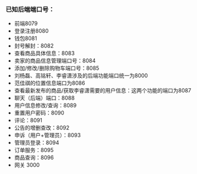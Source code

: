 ### 已知后端端口号：
- 前端8079
- 登录注册8080
- 钱包8081
- 封号解封：8082
- 查看商品具体信息：8083
- 卖家的商品信息管理端口号：8084
- 添加/修改/删除购物车端口号：8085
- 刘杨磊、高铭轩、李睿潇涉及的后端功能端口统一为8000
- 范佳祺的位置信息端口为8086
- 查看最新发布的商品/获取李睿潇需要的用户信息：这两个功能的端口为8087
- 聊天（后端）端口：8088
- 用户信息修改/查询：8089
- 重置用户密码：8090
- 评论：8091
- 公告的增删查改：8092
- 申诉（用户+管理员）：8093
- 管理员登录：8094
- 订单服务：8095
- 商品查询：8096
- 网关 3000
